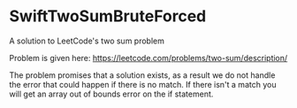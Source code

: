 # SwiftTwoSumBruteForced
A solution to LeetCode's two sum problem

Problem is given here: https://leetcode.com/problems/two-sum/description/

The problem promises that a solution exists, as a result we do not handle the error that could happen if there is no match. If there isn't a match you will get an array out of bounds error on the if statement. 
